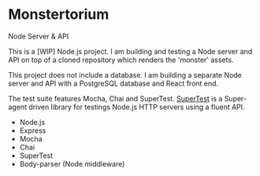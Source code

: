 # Monstertorium

Node Server & API

This is a [WIP] Node.js project. I am building and testing a Node server and API on top of a cloned repository which renders the 'monster' assets.

This project does not include a database. I am building a separate Node server and API with a PostgreSQL database and React front end.

The test suite features Mocha, Chai and SuperTest. [SuperTest](https://github.com/visionmedia/supertest) is a Super-agent driven library for testings Node.js HTTP servers using a fluent API.

* Node.js
* Express
* Mocha
* Chai
* SuperTest
* Body-parser (Node middleware)
